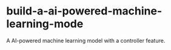 # build-a-ai-powered-machine-learning-mode
A AI-powered machine learning model with a controller feature.
